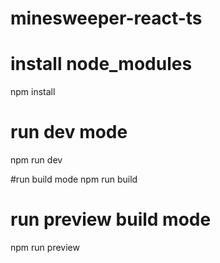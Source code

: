 # minesweeper-react-ts

# install node_modules
npm install 

# run dev mode
npm run dev

#run build mode
npm run build


# run preview build mode
npm run preview
